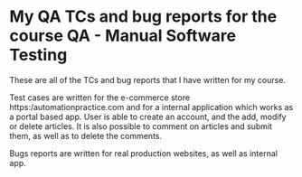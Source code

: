 # My QA TCs and bug reports for the course QA - Manual Software Testing

These are all of the TCs and bug reports that I have written for my course.

Test cases are written for the e-commerce store
https:/automationpractice.com and for a internal application
which works as a portal based app. User is able to
create an account, and the add, modify or delete articles.
It is also possible to comment on articles and submit them,
as well as to delete the comments.

Bugs reports are written for real production websites,
as well as internal app. 
